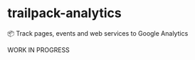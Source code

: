 # trailpack-analytics
:package: Track pages, events and web services to Google Analytics

WORK IN PROGRESS
